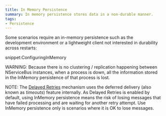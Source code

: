```yaml
---
title: In Memory Persistence
summary: In memory persistence stores data in a non-durable manner.
tags:
- Persistence
---
```


Some scenarios require an in-memory persistence such as the development environment or a lightweight client not interested in durability across restarts:

snippet:ConfiguringInMemory

WARNING: Because there is no clustering / replication happening between NServiceBus instances, when a process is down, all the information stored in the InMemory persistence of that process is lost.

NOTE: The [Delayed Retries](/nservicebus/recoverability/#delayed-retries) mechanism uses the deferred delivery (also known as *timeouts*) feature internally. As Delayed Retries is enabled by default, using InMemory persistence means the risk of losing messages that have failed processing and are waiting for another retry attempt. Use InMemory persistence only is scenarios where it is OK to lose messages.
